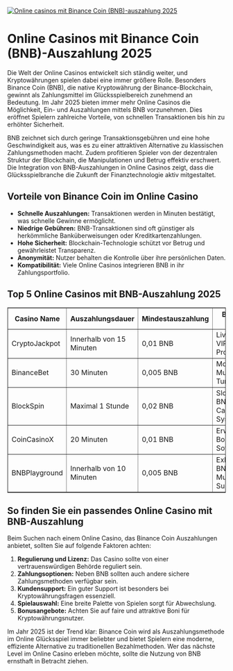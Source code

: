 [![Online casinos mit Binance Coin (BNB)-auszahlung 2025](https://123-caf.pages.dev/gitsignup.png)](https://vrmoo.ru/Bt82HjjY)

<h1>Online Casinos mit Binance Coin (BNB)-Auszahlung 2025</h1> <p>Die Welt der Online Casinos entwickelt sich ständig weiter, und Kryptowährungen spielen dabei eine immer größere Rolle. Besonders Binance Coin (BNB), die native Kryptowährung der Binance-Blockchain, gewinnt als Zahlungsmittel im Glücksspielbereich zunehmend an Bedeutung. Im Jahr 2025 bieten immer mehr Online Casinos die Möglichkeit, Ein- und Auszahlungen mittels BNB vorzunehmen. Dies eröffnet Spielern zahlreiche Vorteile, von schnellen Transaktionen bis hin zu erhöhter Sicherheit.</p>  <p>BNB zeichnet sich durch geringe Transaktionsgebühren und eine hohe Geschwindigkeit aus, was es zu einer attraktiven Alternative zu klassischen Zahlungsmethoden macht. Zudem profitieren Spieler von der dezentralen Struktur der Blockchain, die Manipulationen und Betrug effektiv erschwert. Die Integration von BNB-Auszahlungen in Online Casinos zeigt, dass die Glücksspielbranche die Zukunft der Finanztechnologie aktiv mitgestaltet.</p>  <h2>Vorteile von Binance Coin im Online Casino</h2> <ul>   <li><strong>Schnelle Auszahlungen:</strong> Transaktionen werden in Minuten bestätigt, was schnelle Gewinne ermöglicht.</li>   <li><strong>Niedrige Gebühren:</strong> BNB-Transaktionen sind oft günstiger als herkömmliche Banküberweisungen oder Kreditkartenzahlungen.</li>   <li><strong>Hohe Sicherheit:</strong> Blockchain-Technologie schützt vor Betrug und gewährleistet Transparenz.</li>   <li><strong>Anonymität:</strong> Nutzer behalten die Kontrolle über ihre persönlichen Daten.</li>   <li><strong>Kompatibilität:</strong> Viele Online Casinos integrieren BNB in ihr Zahlungsportfolio.</li> </ul>  <h2>Top 5 Online Casinos mit BNB-Auszahlung 2025</h2> <table border="1" cellpadding="8" cellspacing="0">   <thead>     <tr>       <th>Casino Name</th>       <th>Auszahlungsdauer</th>       <th>Mindestauszahlung</th>       <th>Besondere Features</th>     </tr>   </thead>   <tbody>     <tr>       <td>CryptoJackpot</td>       <td>Innerhalb von 15 Minuten</td>       <td>0,01 BNB</td>       <td>Live Casino, VIP-Programme</td>     </tr>     <tr>       <td>BinanceBet</td>       <td>30 Minuten</td>       <td>0,005 BNB</td>       <td>Mobile App, Multispieler-Turniere</td>     </tr>     <tr>       <td>BlockSpin</td>       <td>Maximal 1 Stunde</td>       <td>0,02 BNB</td>       <td>Slots mit BNB-Jackpot, Cashback-System</td>     </tr>     <tr>       <td>CoinCasinoX</td>       <td>20 Minuten</td>       <td>0,01 BNB</td>       <td>Erweiterte Bonusstruktur, Sofortwetten</td>     </tr>     <tr>       <td>BNBPlayground</td>       <td>Innerhalb von 10 Minuten</td>       <td>0,005 BNB</td>       <td>Exklusive BNB-Turniere, Multilingualer Support</td>     </tr>   </tbody> </table>  <h2>So finden Sie ein passendes Online Casino mit BNB-Auszahlung</h2> <p>Beim Suchen nach einem Online Casino, das Binance Coin Auszahlungen anbietet, sollten Sie auf folgende Faktoren achten:</p> <ol>   <li><strong>Regulierung und Lizenz:</strong> Das Casino sollte von einer vertrauenswürdigen Behörde reguliert sein.</li>   <li><strong>Zahlungsoptionen:</strong> Neben BNB sollten auch andere sichere Zahlungsmethoden verfügbar sein.</li>   <li><strong>Kundensupport:</strong> Ein guter Support ist besonders bei Kryptowährungsfragen essenziell.</li>   <li><strong>Spielauswahl:</strong> Eine breite Palette von Spielen sorgt für Abwechslung.</li>   <li><strong>Bonusangebote:</strong> Achten Sie auf faire und attraktive Boni für Kryptowährungsnutzer.</li> </ol>  <p>Im Jahr 2025 ist der Trend klar: Binance Coin wird als Auszahlungsmethode im Online Glücksspiel immer beliebter und bietet Spielern eine moderne, effiziente Alternative zu traditionellen Bezahlmethoden. Wer das nächste Level im Online Casino erleben möchte, sollte die Nutzung von BNB ernsthaft in Betracht ziehen.</p>
